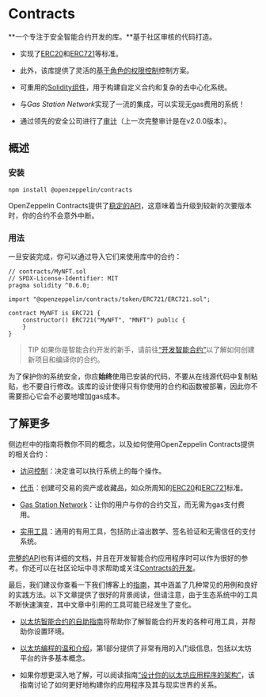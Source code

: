 # Contracts
**一个专注于安全智能合约开发的库。**基于社区审核的代码打造。

* 实现了[ERC20](./Tokens/ERC20/ERC20.md)和[ERC721](./Tokens/ERC721.md)等标准。

* 此外，该库提供了灵活的[基于角色的权限控制](./Access-Control.md)控制方案。

* 可重用的[Solidity组件](./Utilities.md)，用于构建自定义合约和复杂的去中心化系统。

* 与*Gas Station Network*实现了一流的集成，可以实现无gas费用的系统！

* 通过领先的安全公司进行了[审计](https://github.com/OpenZeppelin/openzeppelin-contracts/tree/master/audit)（上一次完整审计是在v2.0.0版本）。

## 概述

### 安装
```
npm install @openzeppelin/contracts
```
OpenZeppelin Contracts提供了[稳定的API](./Releases&Stability.md#api稳定性)，这意味着当升级到较新的次要版本时，你的合约不会意外中断。

### 用法
一旦安装完成，你可以通过导入它们来使用库中的合约：
```
// contracts/MyNFT.sol
// SPDX-License-Identifier: MIT
pragma solidity ^0.6.0;

import "@openzeppelin/contracts/token/ERC721/ERC721.sol";

contract MyNFT is ERC721 {
    constructor() ERC721("MyNFT", "MNFT") public {
    }
}
```

> TIP
如果你是智能合约开发的新手，请前往[“开发智能合约”](../../Learn/Developing-smart-contracts/Developing-smart-contracts-hardh.md)以了解如何创建新项目和编译你的合约。

为了保护你的系统安全，你应**始终**使用已安装的代码，不要从在线源代码中复制粘贴，也不要自行修改。该库的设计使得只有你使用的合约和函数被部署，因此你不需要担心它会不必要地增加gas成本。

## 了解更多

侧边栏中的指南将教你不同的概念，以及如何使用OpenZeppelin Contracts提供的相关合约：

* [访问控制](./Access-Control.md)：决定谁可以执行系统上的每个操作。

* [代币](./Tokens/Tokens.md)：创建可交易的资产或收藏品，如众所周知的[ERC20](./Tokens/ERC20/ERC20.md)和[ERC721](./Tokens/ERC721.md)标准。

* [Gas Station Network](./API/GSN.md)：让你的用户与你的合约交互，而无需为gas支付费用。

* [实用工具](../Contracts.4.x/Utilities.md)：通用的有用工具，包括防止溢出数学、签名验证和无需信任的支付系统。

[完整的API](./API/ERC20.md)也有详细的文档，并且在开发智能合约应用程序时可以作为很好的参考。你还可以在社区论坛中寻求帮助或关注[Contracts的开发](https://forum.openzeppelin.com/)。

最后，我们建议你查看一下我们博客上的[指南](https://blog.openzeppelin.com/guides/)，其中涵盖了几种常见的用例和良好的实践方法。以下文章提供了很好的背景阅读，但请注意，由于生态系统中的工具不断快速演变，其中文章中引用的工具可能已经发生了变化。

* [以太坊智能合约的自助指南](https://blog.openzeppelin.com/the-hitchhikers-guide-to-smart-contracts-in-ethereum-848f08001f05)将帮助你了解智能合约开发的各种可用工具，并帮助你设置环境。

* [以太坊编程的温和介绍](https://blog.openzeppelin.com/a-gentle-introduction-to-ethereum-programming-part-1-783cc7796094)，第1部分提供了非常有用的入门级信息，包括以太坊平台的许多基本概念。

* 如果你想更深入地了解，可以阅读指南[“设计你的以太坊应用程序的架构”](https://blog.openzeppelin.com/designing-the-architecture-for-your-ethereum-application-9cec086f8317)，该指南讨论了如何更好地构建你的应用程序及其与现实世界的关系。
